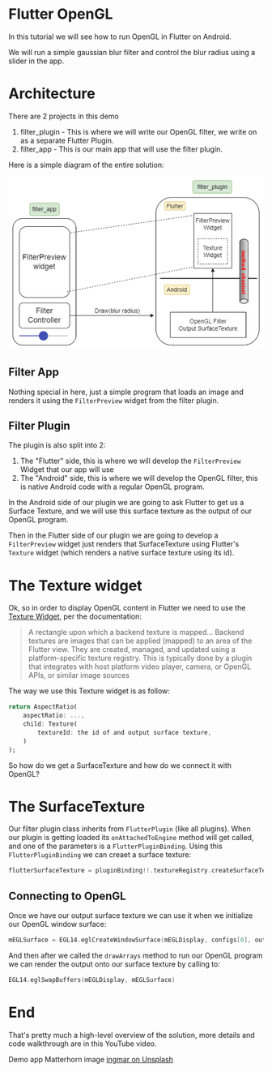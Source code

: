 # Flutter OpenGL
In this tutorial we will see how to run OpenGL in Flutter on Android.

We will run a simple gaussian blur filter and control the blur radius using a slider in the app.

# Architecture
There are 2 projects in this demo
1. filter_plugin - This is where we will write our OpenGL filter, we write on as a separate Flutter Plugin.
1. filter_app - This is our main app that will use the filter plugin.

Here is a simple diagram of the entire solution:

![Architecture](./img/diagram.png)

## Filter App
Nothing special in here, just a simple program that loads an image and renders it using the `FilterPreview` widget from the filter plugin.

## Filter Plugin
The plugin is also split into 2:
1. The "Flutter" side, this is where we will develop the `FilterPreview` Widget that our app will use
1. The "Android" side, this is where we will develop the OpenGL filter, this is native Android code with a regular OpenGL program.

In the Android side of our plugin we are going to ask Flutter to get us a Surface Texture, and we will use this surface texture as the output of our OpenGL program.

Then in the Flutter side of our plugin we are going to develop a `FilterPreview` widget just renders that SurfaceTexture using Flutter's `Texture` widget (which renders a native surface texture using its id).

# The Texture widget
Ok, so in order to display OpenGL content in Flutter we need to use the [Texture Widget](https://api.flutter.dev/flutter/widgets/Texture-class.html), per the documentation:
> A rectangle upon which a backend texture is mapped... Backend textures are images that can be applied (mapped) to an area of the Flutter view. They are created, managed, and updated using a platform-specific texture registry. This is typically done by a plugin that integrates with host platform video player, camera, or OpenGL APIs, or similar image sources

The way we use this Texture widget is as follow:
```dart
return AspectRatio(
	aspectRatio: ...,
	child: Texture(
		textureId: the id of and output surface texture,
	)
);
```
So how do we get a SurfaceTexture and how do we connect it with OpenGL?

# The SurfaceTexture
Our filter plugin class inherits from `FlutterPlugin` (like all plugins). When our plugin is getting loaded its `onAttachedToEngine` method will get called, and one of the parameters is a `FlutterPluginBinding`. Using this `FlutterPluginBinding` we can creaet a surface texture:
```kotlin
flutterSurfaceTexture = pluginBinding!!.textureRegistry.createSurfaceTexture()
```

## Connecting to OpenGL
Once we have our output surface texture we can use it when we initialize our OpenGL window surface:
```kotlin
mEGLSurface = EGL14.eglCreateWindowSurface(mEGLDisplay, configs[0], outSurfaceTexture, surfaceAttribs, 0)
```
And then after we called the `drawArrays` method to run our OpenGL program we can render the output onto our surface texture by calling to:
```kotlin
EGL14.eglSwapBuffers(mEGLDisplay, mEGLSurface)
```

# End
That's pretty much a high-level overview of the solution, more details and code walkthrough are in this YouTube video.


Demo app Matterhorn image [ingmar on Unsplash](https://unsplash.com/s/photos/ingmar)
